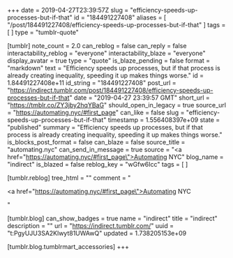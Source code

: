 +++
date = 2019-04-27T23:39:57Z
slug = "efficiency-speeds-up-processes-but-if-that"
id = "184491227408"
aliases = [ "/post/184491227408/efficiency-speeds-up-processes-but-if-that" ]
tags = [ ]
type = "tumblr-quote"

[tumblr]
note_count = 2.0
can_reblog = false
can_reply = false
interactability_reblog = "everyone"
interactability_blaze = "everyone"
display_avatar = true
type = "quote"
is_blaze_pending = false
format = "markdown"
text = "Efficiency speeds up processes, but if that process is already creating inequality, speeding it up makes things worse."
id = 1.84491227408e+11
id_string = "184491227408"
post_url = "https://indirect.tumblr.com/post/184491227408/efficiency-speeds-up-processes-but-if-that"
date = "2019-04-27 23:39:57 GMT"
short_url = "https://tmblr.co/ZY3jby2hqYBaG"
should_open_in_legacy = true
source_url = "https://automating.nyc/#first_page"
can_like = false
slug = "efficiency-speeds-up-processes-but-if-that"
timestamp = 1.556408397e+09
state = "published"
summary = "Efficiency speeds up processes, but if that process is already creating inequality, speeding it up makes things worse."
is_blocks_post_format = false
can_blaze = false
source_title = "automating.nyc"
can_send_in_message = true
source = "<a href=\"https://automating.nyc/#first_page\">Automating NYC</a>"
blog_name = "indirect"
is_blazed = false
reblog_key = "wGfw6Icc"
tags = [ ]

[tumblr.reblog]
tree_html = ""
comment = "<p><a href=\"https://automating.nyc/#first_page\">Automating NYC</a></p>"

[tumblr.blog]
can_show_badges = true
name = "indirect"
title = "indirect"
description = ""
url = "https://indirect.tumblr.com/"
uuid = "t:PgyUJU3SA2Klwyt81UWAwQ"
updated = 1.738205153e+09

[tumblr.blog.tumblrmart_accessories]
+++
